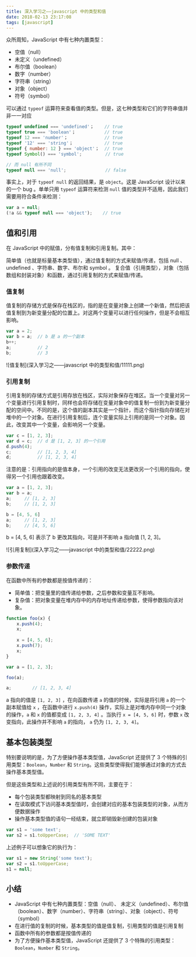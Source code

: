 ```yaml
---
title: 深入学习之——javascript 中的类型和值
date: 2018-02-13 23:17:08
tags: [javascript]
---
```


众所周知，JavaScript 中有七种内置类型：

+ 空值（null）
+ 未定义（undefined）
+ 布尔值（boolean）
+ 数字（number）
+ 字符串（string）
+ 对象（object）
+ 符号（symbol）

可以通过 `typeof` 运算符来查看值的类型。但是，这七种类型和它们的字符串值并非一一对应

```javascript
typeof undefined === 'undefined'；    // true
typeof true === 'boolean'；           // true
typeof 12 === 'number'；              // true
typeof '12' === 'string'；            // true
typeof { number: 12 } === 'object'；  // true
typeof Symbol() === 'symbol';         // true

// 而 null 有所不同
typeof null === 'null';               // false
```

事实上，对于 `typeof null` 的返回结果，是 `object`。这是 JavaScript 设计以来的一个 bug 。单单只用 `typeof` 运算符来检测 `null` 值的类型并不适用，因此我们需要用符合条件来检测：

```javascript
var a = null;
(!a && typeof null === 'object');    // true
```

<!--more-->

## 值和引用

在 JavaScript 中的赋值，分有值复制和引用复制。其中：

简单值（也就是标量基本类型值），通过值复制的方式来赋值/传递，包括 null 、undefined 、字符串、数字、布尔和 symbol 。
复合值（引用类型），对象（包括数组和封装对象）和函数，通过引用复制的方式来赋值/传递。

### 值复制

值复制的存储方式是保存在栈区的，指的是在变量对象上创建一个新值，然后把该值复制到为新变量分配的位置上。对这两个变量可以进行任何操作，但是不会相互影响。

```javascript
var a = 2;
var b = a;  // b 是 a 的一个副本
b++;
a;          // 2
b;          // 3
```

![值复制](深入学习之——javascript 中的类型和值/11111.png)

### 引用复制

引用复制的存储方式是引用存放在栈区，实际对象保存在堆区。当一个变量对另一个变量进行引用复制时，同样也会将存储在变量对象中的值复制一份到为新变量分配的空间中。不同的是，这个值的副本其实是一个指针，而这个指针指向存储在对堆中的一个对象。在进行引用复制后，连个变量实际上引用的是同一个对象。因此，改变其中一个变量，会影响另一个变量。

```javascript
var c = [1, 2, 3];
var d = c;  // d 是 [1, 2, 3] 的一个引用
d.push(4);
c;          // [1, 2, 3, 4]
d;          // [1, 2, 3, 4]
```

注意的是：引用指向的是值本身，一个引用的改变无法更改另一个引用的指向，使得另一个引用也跟着改变。

```javascript
var a = [1, 2, 3];
var b = a;
a;     // [1, 2, 3]
b;     // [1, 2, 3]

b = [4, 5, 6]
a;     // [1, 2, 3]
b;     // [4, 5, 6]
```

 b = [4, 5, 6] 表示了 b 更改其指向，可是并不影响 a 指向值 [1, 2, 3]。

![引用复制](深入学习之——javascript 中的类型和值/22222.png)

### 参数传递

在函数中所有的参数都是按值传递的：

+ 简单值：把变量里的值传递给参数，之后参数和变量互不影响。
+ 复杂值：把对象变量在堆内存中的内存地址传递给参数，使得参数指向该对象。

```javascript
function foo(x) {
	x.push(4);
	x;
	
    x = [4, 5, 6];
    x.push(7);
    x;
}

var a = [1, 2, 3];

foo(a);

a;        // [1, 2, 3, 4]
```

a 指向的值是 `[1, 2, 3]` ，在向函数传递 `a` 的值的时候，实际是将引用 `a` 的一个副本赋值给 `x` ，在函数中进行 `x.push(4)` 操作，实际上是对堆内存中同一个对象的操作，`a` 和 `x` 的值都变成 `[1, 2, 3, 4]` 。当执行 `x = [4, 5, 6]` 时，参数 `x` 改变指向，此操作并不影响 `a` 的指向， `a` 仍为 `[1, 2, 3, 4]`。

## 基本包装类型

特别要说明的是，为了方便操作基本类型值，JavaScript 还提供了 3 个特殊的引用类型：`Boolean`，`Number` 和 `String`。这些类型使得我们能够通过对象的方式去操作基本类型值。

但是这些类型和上述说的引用类型有所不同，主要在于：
+ 每个包装类型都映射到同名的基本类型
+ 在读取模式下访问基本类型值时，会创建对应的基本包装类型的对象，从而方便数据操作
+ 操作基本类型值的语句一经结束，就立即销毁新创建的包装对象

```javascript
var s1 = 'some text';
var s2 = s1.toUpperCase;  // 'SOME TEXT'
```

上述例子可以想象它的执行为：

```javascript
var s1 = new String('some text');
var s2 = s1.toUpperCase;
s1 = null;
```

## 小结

+ JavaScript 中有七种内置类型：空值（null）、 未定义（undefined）、布尔值（boolean）、数字（number）、字符串（string）、对象（object）、符号（symbol）
+ 在进行值的复制的时候，基本类型的值是值复制，引用类型的值是引用复制
+ 函数中所有的参数都是按值传递的
+ 为了方便操作基本类型值，JavaScript 还提供了 3 个特殊的引用类型：`Boolean`，`Number` 和 `String`。
